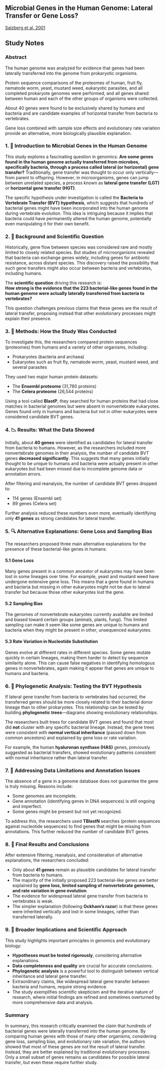 ## Microbial Genes in the Human Genome: Lateral Transfer or Gene Loss?

[Salzberg et al. 2001](https://d396qusza40orc.cloudfront.net/genintro/misc/Salzberg-etal-2001-Science.pdf)

## Study Notes

### Abstract

The human genome was analyzed for evidence that genes had been laterally transferred into the genome from prokaryotic organisms. 

Protein sequence comparisons of the proteomes of human, fruit fly, nematode worm, yeast, mustard weed, eukaryotic parasites, and all completed prokaryote genomes were performed, and all genes shared between human and each of the other groups of organisms were collected. 

About 40 genes were found to be exclusively shared by humans and bacteria and are candidate examples of horizontal transfer from bacteria to vertebrates. 

Gene loss combined with sample size effects and evolutionary rate variation provide an alternative, more biologically plausible explanation.

### 1. 🧬 Introduction to Microbial Genes in the Human Genome

This study explores a fascinating question in genomics: **Are some genes found in the human genome actually transferred from microbes, specifically bacteria, through a process called lateral (or horizontal) gene transfer?** Traditionally, gene transfer was thought to occur only vertically—from parent to offspring. However, in microorganisms, genes can jump between unrelated species, a process known as **lateral gene transfer (LGT)** or **horizontal gene transfer (HGT)**.

The specific hypothesis under investigation is called the **Bacteria to Vertebrate Transfer (BVT) hypothesis**, which suggests that hundreds of bacterial genes might have been incorporated into the human genome during vertebrate evolution. This idea is intriguing because it implies that bacteria could have permanently altered the human genome, potentially even manipulating it for their own benefit.


### 2. 🔬 Background and Scientific Question

Historically, gene flow between species was considered rare and mostly limited to closely related species. But studies of microorganisms revealed that bacteria can exchange genes widely, including genes for antibiotic resistance, across distant species. This discovery raised the possibility that such gene transfers might also occur between bacteria and vertebrates, including humans.

The **scientific question** driving this research is:  
**How strong is the evidence that the 223 bacterial-like genes found in the human genome were actually laterally transferred from bacteria to vertebrates?**

This question challenges previous claims that these genes are the result of lateral transfer, proposing instead that other evolutionary processes might explain their presence.


### 3. 🧪 Methods: How the Study Was Conducted

To investigate this, the researchers compared protein sequences (proteomes) from humans and a variety of other organisms, including:

- Prokaryotes (bacteria and archaea)
- Eukaryotes such as fruit fly, nematode worm, yeast, mustard weed, and several parasites

They used two major human protein datasets:  
- The **Ensembl proteome** (31,780 proteins)  
- The **Celera proteome** (26,544 proteins)

Using a tool called **BlastP**, they searched for human proteins that had close matches in bacterial genomes but were absent in nonvertebrate eukaryotes. Genes found only in humans and bacteria but not in other eukaryotes were considered candidate BVT genes.


### 4. 📉 Results: What the Data Showed

Initially, about **40 genes** were identified as candidates for lateral transfer from bacteria to humans. However, as the researchers included more nonvertebrate genomes in their analysis, the number of candidate BVT genes **decreased significantly**. This suggests that many genes initially thought to be unique to humans and bacteria were actually present in other eukaryotes but had been missed due to incomplete genome data or annotation errors.

After filtering and reanalysis, the number of candidate BVT genes dropped to:  
- 114 genes (Ensembl set)  
- 89 genes (Celera set)

Further analysis reduced these numbers even more, eventually identifying only **41 genes** as strong candidates for lateral transfer.


### 5. 🔍 Alternative Explanations: Gene Loss and Sampling Bias

The researchers proposed three main alternative explanations for the presence of these bacterial-like genes in humans:

#### 5.1 Gene Loss  
Many genes present in a common ancestor of eukaryotes may have been lost in some lineages over time. For example, yeast and mustard weed have undergone extensive gene loss. This means that a gene found in humans and bacteria but missing in other eukaryotes might not be due to lateral transfer but because those other eukaryotes lost the gene.

#### 5.2 Sampling Bias  
The genomes of nonvertebrate eukaryotes currently available are limited and biased toward certain groups (animals, plants, fungi). This limited sampling can make it seem like some genes are unique to humans and bacteria when they might be present in other, unsequenced eukaryotes.

#### 5.3 Rate Variation in Nucleotide Substitution  
Genes evolve at different rates in different species. Some genes mutate quickly in certain lineages, making them harder to detect by sequence similarity alone. This can cause false negatives in identifying homologous genes in nonvertebrates, again making it appear that genes are unique to humans and bacteria.


### 6. 🌳 Phylogenetic Analysis: Testing the BVT Hypothesis

If lateral gene transfer from bacteria to vertebrates had occurred, the transferred genes should be more closely related to their bacterial donor lineage than to other prokaryotes. This relationship can be tested by building **phylogenetic trees**—diagrams showing evolutionary relationships.

The researchers built trees for candidate BVT genes and found that most did **not** cluster with any specific bacterial lineage. Instead, the gene trees were consistent with **normal vertical inheritance** (passed down from common ancestors) and explained by gene loss or rate variation.

For example, the human **hyaluronan synthase (HAS)** genes, previously suggested as bacterial transfers, showed evolutionary patterns consistent with normal inheritance rather than lateral transfer.


### 7. 🧩 Addressing Data Limitations and Annotation Issues

The absence of a gene in a genome database does not guarantee the gene is truly missing. Reasons include:

- Some genomes are incomplete.
- Gene annotation (identifying genes in DNA sequences) is still ongoing and imperfect.
- Some genes might be present but not yet recognized.

To address this, the researchers used **TBlastN** searches (protein sequences against nucleotide sequences) to find genes that might be missing from annotations. This further reduced the number of candidate BVT genes.


### 8. 🔬 Final Results and Conclusions

After extensive filtering, reanalysis, and consideration of alternative explanations, the researchers concluded:

- Only about **41 genes** remain as plausible candidates for lateral transfer from bacteria to humans.
- The majority of the initially proposed 223 bacterial-like genes are better explained by **gene loss, limited sampling of nonvertebrate genomes, and rate variation in gene evolution**.
- The evidence for widespread lateral gene transfer from bacteria to vertebrates is weak.
- The simpler explanation (following **Ockham’s razor**) is that these genes were inherited vertically and lost in some lineages, rather than transferred laterally.


### 9. 🧠 Broader Implications and Scientific Approach

This study highlights important principles in genomics and evolutionary biology:

- **Hypotheses must be tested rigorously**, considering alternative explanations.
- **Data completeness and quality** are crucial for accurate conclusions.
- **Phylogenetic analysis** is a powerful tool to distinguish between vertical inheritance and lateral gene transfer.
- Extraordinary claims, like widespread lateral gene transfer between bacteria and humans, require strong evidence.
- The study exemplifies scientific skepticism and the iterative nature of research, where initial findings are refined and sometimes overturned by more comprehensive data and analysis.


### Summary

In summary, this research critically examined the claim that hundreds of bacterial genes were laterally transferred into the human genome. By comparing human genes with those of many other organisms, considering gene loss, sampling bias, and evolutionary rate variation, the authors showed that most of these genes are not the result of lateral transfer. Instead, they are better explained by traditional evolutionary processes. Only a small subset of genes remains as candidates for possible lateral transfer, but even these require further study.